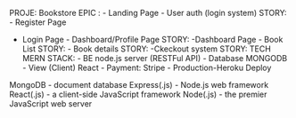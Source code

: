 PROJE: Bookstore
EPIC : - Landing Page - User auth (login system)
STORY: - Register Page

- Login Page - Dashboard/Profile Page
  STORY: -Dashboard Page - Book List
  STORY: - Book details
  STORY:
  -Ckeckout system
  STORY:
  TECH MERN STACK: - BE node.js server (RESTFul API) - Database MONGODB - View (Client) React - Payment: Stripe - Production-Heroku Deploy

MongoDB - document database
Express(.js) - Node.js web framework
React(.js) - a client-side JavaScript framework
Node(.js) - the premier JavaScript web server
